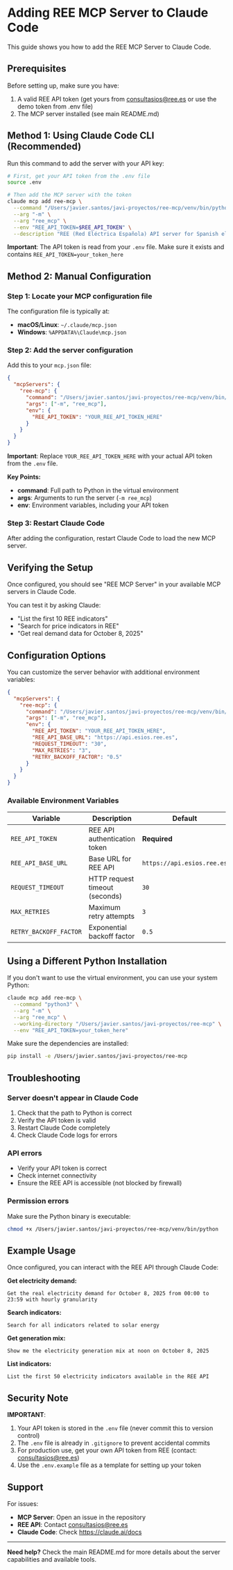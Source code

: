 # Adding REE MCP Server to Claude Code

This guide shows you how to add the REE MCP Server to Claude Code.

## Prerequisites

Before setting up, make sure you have:
1. A valid REE API token (get yours from consultasios@ree.es or use the demo token from .env file)
2. The MCP server installed (see main README.md)

## Method 1: Using Claude Code CLI (Recommended)

Run this command to add the server with your API key:

```bash
# First, get your API token from the .env file
source .env

# Then add the MCP server with the token
claude mcp add ree-mcp \
  --command "/Users/javier.santos/javi-proyectos/ree-mcp/venv/bin/python" \
  --arg "-m" \
  --arg "ree_mcp" \
  --env "REE_API_TOKEN=$REE_API_TOKEN" \
  --description "REE (Red Eléctrica Española) API server for Spanish electricity data"
```

**Important**: The API token is read from your `.env` file. Make sure it exists and contains `REE_API_TOKEN=your_token_here`

## Method 2: Manual Configuration

### Step 1: Locate your MCP configuration file

The configuration file is typically at:
- **macOS/Linux**: `~/.claude/mcp.json`
- **Windows**: `%APPDATA%\Claude\mcp.json`

### Step 2: Add the server configuration

Add this to your `mcp.json` file:

```json
{
  "mcpServers": {
    "ree-mcp": {
      "command": "/Users/javier.santos/javi-proyectos/ree-mcp/venv/bin/python",
      "args": ["-m", "ree_mcp"],
      "env": {
        "REE_API_TOKEN": "YOUR_REE_API_TOKEN_HERE"
      }
    }
  }
}
```

**Important**: Replace `YOUR_REE_API_TOKEN_HERE` with your actual API token from the `.env` file.

**Key Points:**
- **command**: Full path to Python in the virtual environment
- **args**: Arguments to run the server (`-m ree_mcp`)
- **env**: Environment variables, including your API token

### Step 3: Restart Claude Code

After adding the configuration, restart Claude Code to load the new MCP server.

## Verifying the Setup

Once configured, you should see "REE MCP Server" in your available MCP servers in Claude Code.

You can test it by asking Claude:
- "List the first 10 REE indicators"
- "Search for price indicators in REE"
- "Get real demand data for October 8, 2025"

## Configuration Options

You can customize the server behavior with additional environment variables:

```json
{
  "mcpServers": {
    "ree-mcp": {
      "command": "/Users/javier.santos/javi-proyectos/ree-mcp/venv/bin/python",
      "args": ["-m", "ree_mcp"],
      "env": {
        "REE_API_TOKEN": "YOUR_REE_API_TOKEN_HERE",
        "REE_API_BASE_URL": "https://api.esios.ree.es",
        "REQUEST_TIMEOUT": "30",
        "MAX_RETRIES": "3",
        "RETRY_BACKOFF_FACTOR": "0.5"
      }
    }
  }
}
```

### Available Environment Variables

| Variable | Description | Default |
|----------|-------------|---------|
| `REE_API_TOKEN` | REE API authentication token | **Required** |
| `REE_API_BASE_URL` | Base URL for REE API | `https://api.esios.ree.es` |
| `REQUEST_TIMEOUT` | HTTP request timeout (seconds) | `30` |
| `MAX_RETRIES` | Maximum retry attempts | `3` |
| `RETRY_BACKOFF_FACTOR` | Exponential backoff factor | `0.5` |

## Using a Different Python Installation

If you don't want to use the virtual environment, you can use your system Python:

```bash
claude mcp add ree-mcp \
  --command "python3" \
  --arg "-m" \
  --arg "ree_mcp" \
  --working-directory "/Users/javier.santos/javi-proyectos/ree-mcp" \
  --env "REE_API_TOKEN=your_token_here"
```

Make sure the dependencies are installed:
```bash
pip install -e /Users/javier.santos/javi-proyectos/ree-mcp
```

## Troubleshooting

### Server doesn't appear in Claude Code

1. Check that the path to Python is correct
2. Verify the API token is valid
3. Restart Claude Code completely
4. Check Claude Code logs for errors

### API errors

- Verify your API token is correct
- Check internet connectivity
- Ensure the REE API is accessible (not blocked by firewall)

### Permission errors

Make sure the Python binary is executable:
```bash
chmod +x /Users/javier.santos/javi-proyectos/ree-mcp/venv/bin/python
```

## Example Usage

Once configured, you can interact with the REE API through Claude Code:

**Get electricity demand:**
```
Get the real electricity demand for October 8, 2025 from 00:00 to 23:59 with hourly granularity
```

**Search indicators:**
```
Search for all indicators related to solar energy
```

**Get generation mix:**
```
Show me the electricity generation mix at noon on October 8, 2025
```

**List indicators:**
```
List the first 50 electricity indicators available in the REE API
```

## Security Note

**IMPORTANT**:
1. Your API token is stored in the `.env` file (never commit this to version control)
2. The `.env` file is already in `.gitignore` to prevent accidental commits
3. For production use, get your own API token from REE (contact: consultasios@ree.es)
4. Use the `.env.example` file as a template for setting up your token

## Support

For issues:
- **MCP Server**: Open an issue in the repository
- **REE API**: Contact consultasios@ree.es
- **Claude Code**: Check https://claude.ai/docs

---

**Need help?** Check the main README.md for more details about the server capabilities and available tools.

